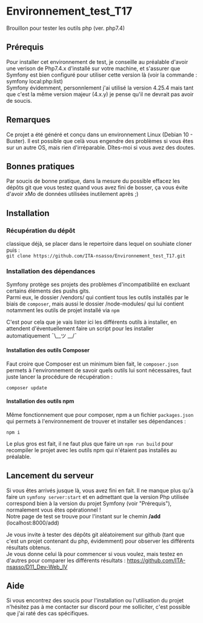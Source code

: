 # Environnement_test_T17
Brouillon pour tester les outils php (ver. php7.4)

## Prérequis
Pour installer cet environnement de test, je conseille au préalable d'avoir une verison de Php7.4.x d'installé sur votre machine, et s'assurer que Symfony est bien configuré pour utiliser cette version là (voir la commande : symfony local:php:list)  
Symfony évidemment, personnlement j'ai utilisé la version 4.25.4 mais tant que c'est la même version majeur (4.x.y) je pense qu'il ne devrait pas avoir de soucis.  

## Remarques
Ce projet a été généré et conçu dans un environnement Linux (Debian 10 - Buster). Il est possible que celà vous engendre des problèmes si vous êtes sur un autre OS, mais rien d'irréparable. Dîtes-moi si vous avez des doutes.  

## Bonnes pratiques
Par soucis de bonne pratique, dans la mesure du possible effacez les dépôts git que vous testez quand vous avez fini de bosser, ça vous évite d'avoir xMo de données utilisées inutilement après ;)  

## Installation
### Récupération du dépôt
classique déjà, se placer dans le repertoire dans lequel on souhiate cloner puis :  
```git clone https://github.com/ITA-nsasso/Environnement_test_T17.git```

### Installation des dépendances
Symfony protège ses projets des problèmes d'incompatibilité en excluant certains éléments des pushs gits.  
Parmi eux, le dossier /vendors/ qui contient tous les outils installés par le biais de  ```composer```, mais aussi le dossier /node-modules/ qui lui contient notamment les outils de projet installé via ```npm```  
  
C'est pour cela que je vais lister ici les différents outils à installer, en attendent d'éventuellement faire un script pour les installer automatiquement ¯\\__ツ \__/¯ 

#### Installation des outils Composer
Faut croire que Composer est un minimum bien fait, le ```composer.json``` permets à l'environnement de savoir quels outils lui sont nécessaires, faut juste lancer la procédure de récupération :  
  
```composer update```  

#### Installation des outils npm
Même fonctionnement que pour composer, npm a un fichier ```packages.json``` qui permets à l'environnement de trouver et installer ses dépendances :  
  
```npm i```  
  
Le plus gros est fait, il ne faut plus que faire un ```npm run build``` pour recompiler le projet avec les outils npm qui n'étaient pas installés au préalable.  

## Lancement du serveur
Si vous êtes arrivés jusque là, vous avez fini en fait. Il ne manque plus qu'à faire un ```symfony server:start``` et en admettant que la version Php utilisée correspond bien à la version du projet Symfony (voir "Prérequis"), normalement vous êtes opérationnel !  
Notre page de test se trouve pour l'instant sur le chemin **/add** (localhost:8000/add)  
  
Je vous invite à tester des dépôts git aléatoirement sur github (tant que c'est un projet contenant du php, évidemment) pour observer les différents résultats obtenus.  
Je vous donne celui là pour commencer si vous voulez, mais testez en d'autres pour comparer les différents résultats : https://github.com/ITA-nsasso/D11_Dev-Web_IV  

## Aide
Si vous encontrez des soucis pour l'installation ou l'utilisation du projet n'hésitez pas à me contacter sur discord pour me solliciter, c'est possible que j'ai raté des cas spécifiques. 
